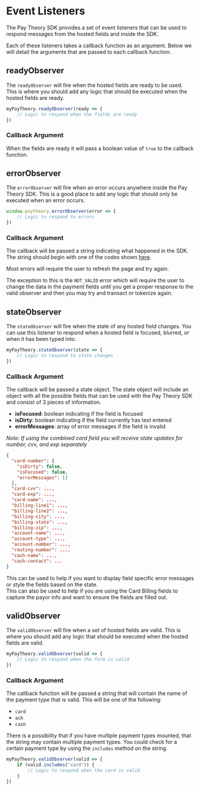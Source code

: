 # Event Listeners

The Pay Theory SDK provides a set of event listeners that can be used to respond messages from the hosted fields and inside the SDK.

Each of these listeners takes a callback function as an argument. Below we will detail the arguments that are passed to each callback function.

## readyObserver

The `readyObserver` will fire when the hosted fields are ready to be used. This is where you should add any logic that should be executed when the hosted fields are ready.

```javascript
myPayTheory.readyObserver(ready => {
    // Logic to respond when the fields are ready
})
```

### Callback Argument

When the fields are ready it will pass a boolean value of `true` to the callback function.

## errorObserver

The `errorObserver` will fire when an error occurs anywhere inside the Pay Theory SDK. This is a good place to add any logic that should only be executed when an error occurs.

```javascript
window.paytheory.errorObserver(error => {
    // Logic to respond to errors
})
```

### Callback Argument

The callback will be passed a string indicating what happened in the SDK. The string should begin with one of the codes shown [here](/web/errors).

Most errors will require the user to refresh the page and try again.

The exception to this is the `NOT_VALID` error which will require the user to change the data in the payment fields until you get a proper response to the valid observer and then you may try and transact or tokenize again.

## stateObserver

The `stateObserver` will fire when the state of any hosted field changes. You can use this listener to respond when a hosted field is focused, blurred, or when it has been typed into.

```javascript
myPayTheory.stateObserver(state => {
    // Logic to respond to state changes
})
```

### Callback Argument

The callback will be passed a state object. The state object will include an object with all the possible fields that can be used with the Pay Theory SDK and consist of 3 pieces of information.
- **isFocused**: boolean indicating if the field is focused
- **isDirty**: boolean indicating if the field currently has text entered
- **errorMessages**: array of error messages if the field is invalid

*Note: If using the combined card field you will receive state updates for number, cvv, and exp separately*

```json
{
  "card-number": {
    "isDirty": false,
    "isFocused": false,
    "errorMessages": []
  },
  "card-cvv": ...,
  "card-exp": ...,
  "card-name": ...,
  "billing-line1": ...,
  "billing-line2": ...,
  "billing-city": ...,
  "billing-state": ...,
  "billing-zip": ...,
  "account-name": ...,
  "account-type": ...,
  "account-number": ...,
  "routing-number": ...,
  "cash-name": ...,
  "cash-contact": ...
}
```

This can be used to help if you want to display field specific error messages or style the fields based on the state.  
This can also be used to help if you are using the Card Billing fields to capture the payor info and want to ensure the fields are filled out.

## validObserver

The `validObserver` will fire when a set of hosted fields are valid. This is where you should add any logic that should be executed when the hosted fields are valid.

```javascript
myPayTheory.validObserver(valid => {
    // Logic to respond when the form is valid
})
```

### Callback Argument

The callback function will be passed a string that will contain the name of the payment type that is valid. This will be one of the following:

- `card`
- `ach`
- `cash`

There is a possibility that if you have multiple payment types mounted, that the string may contain multiple payment types. You could check for a certain payment type by using the `includes` method on the string.

```javascript
myPayTheory.validObserver(valid => {
    if (valid.includes("card")) {
        // Logic to respond when the card is valid
    }
})
```